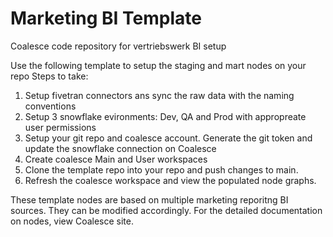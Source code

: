 # Marketing BI Template
Coalesce code repository for vertriebswerk BI setup

Use the following template to setup the staging and mart nodes on your repo
Steps to take:

1. Setup fivetran connectors ans sync the raw data with the naming conventions
2. Setup 3 snowflake evironments: Dev, QA and Prod with appropreate user permissions
3. Setup your git repo and coalesce account. Generate the git token and update the snowflake connection on Coalesce
4. Create coalesce Main and User workspaces
5. Clone the template repo into your repo and push changes to main.
6. Refresh the coalesce workspace and view the populated node graphs.

These template nodes are based on multiple marketing reporitng BI sources. They can be modified accordingly.
For the detailed documentation on nodes, view Coalesce site.

